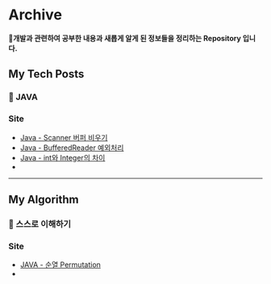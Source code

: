 # Archive

**:small_blue_diamond:개발과 관련하여 공부한 내용과 새롭게 알게 된 정보들을 정리하는 Repository 입니다.**
>
## My Tech Posts
### :pushpin: JAVA
### Site
* [Java - Scanner 버퍼 비우기](https://withmoonlab.tistory.com/152)
* [Java - BufferedReader 예외처리](https://withmoonlab.tistory.com/154)
* [Java - int와 Integer의 차이](https://withmoonlab.tistory.com/155)
* 

[//]: # ([popit - 전문 지식 공유를 위한 팀블로그]&#40;https://www.popit.kr/&#41;)

* * *

## My Algorithm
### :pushpin: 스스로 이해하기
### Site
* [JAVA - 순열 Permutation](https://withmoonlab.tistory.com/153)
*